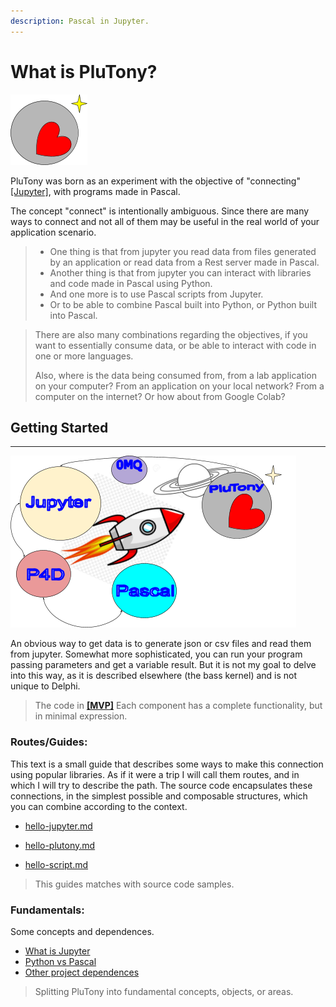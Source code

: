```yaml
---
description: Pascal in Jupyter.
---
```


# What is PluTony?

![](.gitbook/assets/logoply1.png)

PluTony was born as an experiment with the objective of "connecting" [\[Jupyter\]](https://jupyter.org), with programs made in Pascal.


The concept "connect" is intentionally ambiguous. Since there are many ways to connect and not all of them may be useful in the real world of your application scenario.

> * One thing is that from jupyter you read data from files generated by an application or read data from a Rest server made in Pascal.
> * Another thing is that from jupyter you can interact with libraries and code made in Pascal using Python.
> * And one more is to use Pascal scripts from Jupyter.
> * Or to be able to combine Pascal built into Python, or Python built into Pascal.

> There are also many combinations regarding the objectives, if you want to essentially consume data, or be able to interact with code in one or more languages.
>
> Also, where is the data being consumed from, from a lab application on your computer? From an application on your local network? From a computer on the internet? Or how about from Google Colab?

## Getting Started

****

![](.gitbook/assets/image5.png)

An obvious way to get data is to generate json or csv files and read them from jupyter. Somewhat more sophisticated, you can run your program passing parameters and get a variable result. But it is not my goal to delve into this way, as it is described elsewhere (the bass kernel) and is not unique to Delphi.

 
> 
> The code in [**\[MVP\]**](https://en.wikipedia.org/wiki/Minimum\_viable\_product) Each component has a complete functionality, but in minimal expression.
> 

### Routes/Guides:

This text is a small guide that describes some ways to make this connection using popular libraries. As if it were a trip I will call them routes, and in which I will try to describe the path. The source code encapsulates these connections, in the simplest possible and composable structures, which you can combine according to the context.


* [hello-jupyter.md](guides/hello-jupyter.md)

* [hello-plutony.md](guides/hello-plutony.md)

* [hello-script.md](guides/hello-script.md)


> 
> This guides matches with source code samples.
> 


### Fundamentals: 

Some concepts and  dependences. 


* [What is Jupyter](fundamentals/what-is-jupyter.md)
* [Python vs Pascal](fundamentals/python-vs-pascal.md)
* [Other project dependences](fundamentals/project-dependences.md)

> 
> Splitting PluTony into fundamental concepts, objects, or areas.
> 
> 